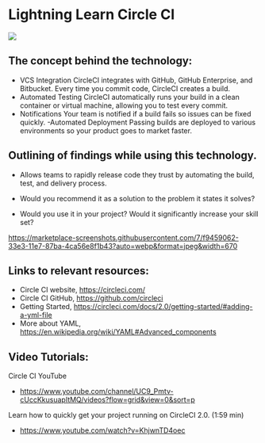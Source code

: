 # Lightning Learn Circle CI
<img src=https://user-images.githubusercontent.com/194400/41597205-a57442ea-73c4-11e8-9591-61f5c83c7e66.png>

## The concept behind the technology: 

- VCS Integration
CircleCI integrates with GitHub, GitHub Enterprise, and Bitbucket. Every time you commit code, CircleCI creates a build.
- Automated Testing
CircleCI automatically runs your build in a clean container or virtual machine, allowing you to test every commit.
- Notifications
Your team is notified if a build fails so issues can be fixed quickly.
-Automated Deployment
Passing builds are deployed to various environments so your product goes to market faster.

## Outlining of findings while using this technology. 
- Allows teams to rapidly release code they trust by automating the build, test, and delivery process.

- Would you recommend it as a solution to the problem it states it solves? 

- Would you use it in your project? Would it significantly increase your skill set?


https://marketplace-screenshots.githubusercontent.com/7/f9459062-33e3-11e7-87ba-4ca56e8f1b43?auto=webp&format=jpeg&width=670

## Links to relevant resources:

- Circle CI website, https://circleci.com/
- Circle CI GitHub, https://github.com/circleci
- Getting Started, https://circleci.com/docs/2.0/getting-started/#adding-a-yml-file
- More about YAML, https://en.wikipedia.org/wiki/YAML#Advanced_components

## Video Tutorials:

Circle CI YouTube
- https://www.youtube.com/channel/UC9_Pmtv-cUccKkusuapItMQ/videos?flow=grid&view=0&sort=p

Learn how to quickly get your project running on CircleCI 2.0. (1:59 min)
- https://www.youtube.com/watch?v=KhjwnTD4oec
